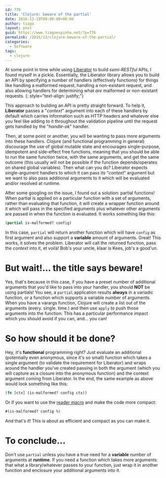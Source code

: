 ```yaml
---
id: 776
title: 'Clojure: beware of the partial'
date: 2016-12-19T00:00:00+00:00
author: tiago
layout: post
guid: https://www.tiagoespinha.net/?p=776
permalink: /2016/12/clojure-beware-of-the-partial/
categories:
  - Software
tags:
  - clojure
---
```

At some point in time while using [Liberator](http://clojure-liberator.github.io/liberator/) to build *semi-RESTful* APIs, I found myself in a pickle. Essentially, the Liberator library allows you to build an API by specifying a number of handlers (effectively functions) for things like handling a malformed request, handling a non-existant request, and also allowing handlers for determining what *are* malformed or non-existant requests.
{: style="text-align: justify;"}

This approach to building an API is pretty straight forward. To help it, **Liberator** passes a "*context*" argument into each of these handlers by default which carries information such as HTTP headers and whatever else you feel like adding to it throughout the validation pipeline until the request gets handled by the "*handle-ok*" handler.

Then, at some point or another, you will be wanting to pass more arguments into these handlers. Clojure (and functional programming in general) discourage the use of global mutable state and encourages single-purpose, idempotent and side-effect free functions, meaning that you should be able to run the same function twice, with the same arguments, and get the same outcome (this usually will not be possible if the function depends/operates on shared global variables). Then what can you do? Liberator expects single-argument handlers to which it can pass its "*context*" argument but we want to also pass additional arguments to it which will be evaluated and/or resolved at runtime.

After some googling on the issue, I found out a solution: partial functions! When partial is applied on a particular function with a set of arguments, rather than evaluating that function, it will create a wrapper function around it which will pass in the specified arguments plus whatever other arguments are passed in when the function is evaluated. It works something like this:

```clojure
(partial is-malformed? config)
```

In this case, ```partial``` will return another function which will have ```config``` as first argument and also support a **variable** amount of arguments. Great! This works, it solves the problem. Liberator will call the returned function, pass the *context* into it, et voilà! Bob's your uncle, klaar is Kees, job's a good'un.

# But wait!... the title says beware!

Yes, that's because in this case, if you have a preset number of additional arguments that you'd like to pass into your handler, you should **NOT** be using partials! You see, a ```partial``` application results **always** in a variadic function, or a function which supports a variable number of arguments. When you have a varargs function, Clojure will create a list out of the arguments (every. single. time.) and then use ```apply``` to push those arguments into the function. This has a particular performance impact which you should avoid if you can, and... you can!

# So how should it be done?

Hey, it's **functional** programming right? Just evaluate an additional (potentially even anonymous, since it's so small) function which takes a single argument (to validate the requirement for Liberator) and wraps around the handler you've created passing in both the argument (which you will capture as a closure into the anonymous function) and the context argument coming from Liberator. In the end, the same example as above would look something like this:

```clojure
(fn [ctx] (is-malformed? config ctx))
```

Or if you want to use the [reader macro](https://en.wikibooks.org/wiki/Learning_Clojure/Reader_Macros) and make the code more compact:

```clojure
#(is-malformed? config %)
```

And that's it! This is about as efficient and compact as you can make it.

# To conclude...

Don't use ```partial``` unless you have a true need for a **variable** number of arguments at **runtime**. If you need a function which takes more arguments that what a library/whatever passes to your function, just wrap it in another function and enclosure your additional arguments into it.
